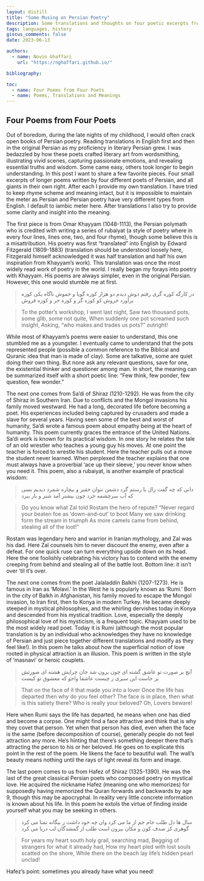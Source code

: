 ```yaml
---
layout: distill
title: "Some Musing on Persian Poetry"
description: Some translations and thoughts on four poetic excerpts from four of the giants of Persian poetry
tags: languages, history
giscus_comments: false
date: 2023-06-13

authors:
  - name: Novin Ghaffari
    url: "https://nghaffari.github.io/"

bibliography: 

toc:
  - name: Four Poems from Four Poets
  - name: Poems, Translations and Meanings
---
```


## Four Poems from Four Poets

Out of boredom, during the late nights of my childhood, I would often crack open books of Persian poetry. Reading translations in English first and then in the original Persian as my proficiency in literary Persian grew. I was bedazzled by how these poets crafted literary art from wordsmithing, illustrating vivid scenes, capturing passionate emotions, and revealing essential truths and wisdom. Some came easy, others took longer to begin understanding. In this post I want to share a few favorite pieces. Four small excerpts of longer poems written by four different poets of Persian, and all giants in their own right. After each I provide my own translation. I have tried to keep rhyme scheme and meaning intact, but it is impossible to maintain the meter as Persian and Persian poetry have very different types from English. I default to iambic meter here. After translations I also try to provide some clarity and insight into the meaning.

The first piece is from Omar Khayyam (1048-1113), the Persian polymath who is credited with writing a series of rubaiyat (a style of poetry where in every four lines, lines one, two, and four rhyme), though some believe this is a misattribution. His poetry was first “translated” into English by Edward Fitzgerald (1809-1883) (translation should be understood loosely here, Fitzgerald himself acknowledged it was half translation and half his own inspiration from Khayyam’s work). This translation was once the most widely read work of poetry in the world. I really began my forays into poetry with Khayyam. His poems are always simpler, even in the original Persian. However, this one would stumble me at first.

>در کارگه کوزه گری رفتم دوش
دیدم دو هزار کوزه گویا و خموش
ناگاه یکی کوزه برآورد خروش
کو کوزه گر و کوزه خر و کوزه فروش

>To the potter’s workshop, I went last night,
Saw two thousand pots, some glib, some not quite,
When suddenly one pot screamed such insight,
Asking, “who makes and trades us pots?” outright!

While most of Khayyam’s poems were easier to understand, this one stumbled me as a youngster. I eventually came to understand that the pots represented people (possible a common reference to the Biblical and Quranic idea that man is made of clay). Some are talkative, some are quiet doing their own thing. But none ask any relevant questions, save for one, the existential thinker and questioner among man. In short, the meaning can be summarized itself with a short poetic line: “Few think, few ponder, few question, few wonder.”

The next one comes from Sa’di of Shiraz (1210-1292). He was from the city of Shiraz in Southern Iran. Due to conflicts and the Mongol invasions his family moved westward. He had a long, decorated life before becoming a poet. His experiences included being captured by crusaders and made a slave for several years. Having seen some of the best and worst of humanity, Sa’di wrote a famous poem about empathy being at the heart of humanity. This poem currently graces the entrance of the United Nations. Sa’di work is known for its practical wisdom. In one story he relates the tale of an old wrestler who teaches a young guy his moves. At one point the teacher is forced to wrestle his student. Here the teacher pulls out a move the student never learned. When perplexed the teacher explains that one must always have a proverbial ‘ace up their sleeve,’ you never know when you need it. This poem, also a rubaiyat, is another example of practical wisdom:

>دانی که چه گفت زال با رستم گرد
دشمن نتوان حقیر و بیچاره شمرد
دیدیم بسی که آب سرچشمه خرد
چون بیشتر آمد شتر و بار ببرد

> Do you know what Zal told Rostam the hero of repute?
“Never regard your beaten foe as ‘down-and-out’ to boot
Many we saw drinking form the stream in triumph
As more camels came from behind, stealing all of the loot!”

Rostam was legendary hero and warrior in Iranian mythology, and Zal was his dad. Here Zal counsels him to never discount the enemy, even after a defeat. For one quick ruse can turn everything upside down on its head. Here the one foolishly celebrating his victory has to contend with the enemy creeping from behind and stealing all of the battle loot. Bottom line: it isn’t over ‘til it’s over.

The next one comes from the poet Jalaladdin Balkhi (1207-1273). He is famous in Iran as ‘Molavi.’ In the West he is popularly known as ‘Rumi.’ Born in the city of Balkh in Afghanistan, his family moved to escape the Mongol invasion, to Iran first, then to Konya in modern Turkey. He became deeply steeped in mystical philosophies, and the whirling dervishes today in Konya and descended from his mystical tradition. Love, especially the deeply philosophical love of his mysticism, is a frequent topic. Khayyam used to be the most widely read poet. Today it is Rumi (although the most popular translation is by an individual who acknowledges they have no knowledge of Persian and just piece together different translations and modify as they feel like!). In this poem he talks about how the superficial notion of love rooted in physical attraction is an illusion. This poem is written in the style of ‘masnavi’ or heroic couplets.

>آنچ بر صورت تو عاشق گشته ای
چون برون شد جان چرایش هشته ای
صورتش بر جاست این سیری ز چیست
عاشقا واجو که معشوق تو کیست

>That on the face of it that made you into a lover
Once the life has departed then why do you feel other?
The face is in place, then what is this satiety there?
Who is really your beloved? Oh, Lovers beware!
 
Here when Rumi says the life has departed, he means when one has died and become a corpse. One might find a face attractive and think that is why they covet that person. Yet when that person has died, even when the face is the same (before decomposition of course), generally people do not feel attraction any more. He’s hinting that there’s something deeper there that’s attracting the person to his or her beloved. He goes on to explicate this point in the rest of the poem. He likens the face to beautiful wall. The wall’s beauty means nothing until the rays of light reveal its form and image.

The last poem comes to us from Hafez of Shiraz (1325-1390). He was the last of the great classical Persian poets who composed poetry on mystical love. He acquired the nickname Hafez (meaning one who memorizes) for supposedly having memorized the Quran forwards and backwards by age 9, though this may be apocryphal. In reality very little concrete information is known about his life. In this poem he extols the virtue of finding inside yourself what you may be seeking in others.

>سال ها دل طلب جام جم از ما می کرد
وان چه خود داشت ز بیگانه تمنا می کرد
گوهری کز صدف کون و مکان بیرون است
طلب از گمشدگان لب دریا می کرد

>For years my heart south holy grail, searching mad,
Begging of strangers for what it already had,
How my heart pled with lost souls scatted on the shore,
While there on the beach lay life’s hidden pearl unclad!

Hafez’s point: sometimes you already have what you need!
